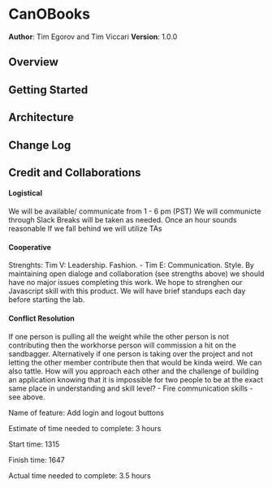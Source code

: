# CanOBooks

**Author**: Tim Egorov and Tim Viccari
**Version**: 1.0.0 

## Overview
<!-- Provide a high level overview of what this application is and why you are building it, beyond the fact that it's an assignment for this class. (i.e. What's your problem domain?) -->

## Getting Started
<!-- What are the steps that a user must take in order to build this app on their own machine and get it running? -->

## Architecture
<!-- Provide a detailed description of the application design. What technologies (languages, libraries, etc) you're using, and any other relevant design information. -->

## Change Log
<!-- Use this area to document the iterative changes made to your application as each feature is successfully implemented. Use time stamps. Here's an example:

01-01-2001 4:59pm - Application now has a fully-functional express server, with a GET route for the location resource. -->

## Credit and Collaborations
#### Logistical
We will be available/ communicate from 1 - 6 pm (PST)
We will communicte through Slack
Breaks will be taken as needed. Once an hour sounds reasonable
If we fall behind we will utilize TAs

#### Cooperative
Strenghts: Tim V: Leadership. Fashion. - Tim E: Communication. Style.
By maintaining open dialoge and collaboration (see strengths above) we should have no major issues completing this work.
We hope to strenghen our Javascript skill with this product. 
We will have brief standups each day before starting the lab.

#### Conflict Resolution
If one person is pulling all the weight while the other person is not contributing then the workhorse person will commission a hit on the sandbagger.
Alternatively if one person is taking over the project and not letting the other member contribute then that would be kinda weird. We can also tattle.
How will you approach each other and the challenge of building an application knowing that it is impossible for two people to be at the exact same place in understanding and skill level? - Fire communication skills - see above.


Name of feature: Add login and logout buttons

Estimate of time needed to complete: 3 hours

Start time: 1315

Finish time: 1647

Actual time needed to complete: 3.5 hours